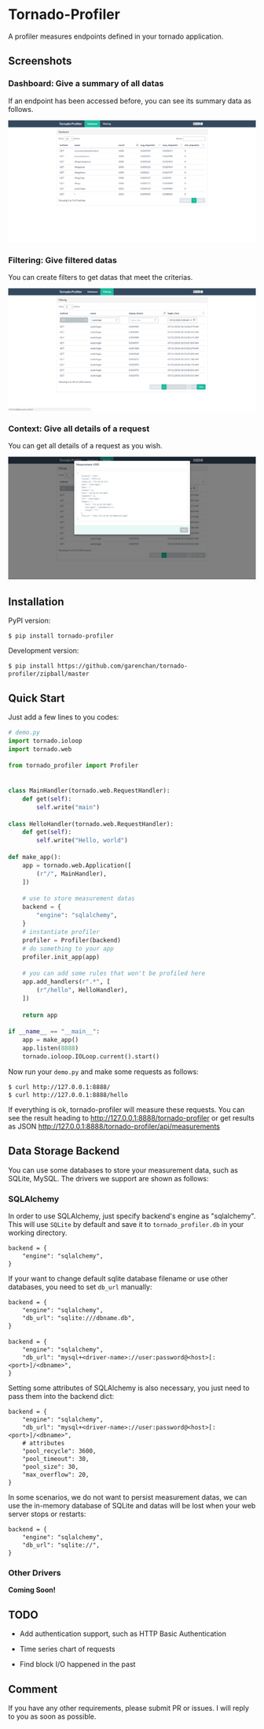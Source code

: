 # Tornado-Profiler

A profiler measures endpoints defined in your tornado application.


## Screenshots

### Dashboard: Give a summary of all datas

If an endpoint has been accessed before, you can see its summary data as follows.

![dashboard](https://raw.githubusercontent.com/garenchan/tornado-profiler/master/docs/screenshots/dashboard.png)

### Filtering: Give filtered datas 

You can create filters to get datas that meet the criterias.

![filtering](https://raw.githubusercontent.com/garenchan/tornado-profiler/master/docs/screenshots/filtering.png)

### Context: Give all details of a request

You can get all details of a request as you wish.

![context](https://raw.githubusercontent.com/garenchan/tornado-profiler/master/docs/screenshots/context.png)


## Installation

PyPI version:

    $ pip install tornado-profiler

Development version:

    $ pip install https://github.com/garenchan/tornado-profiler/zipball/master


## Quick Start

Just add a few lines to you codes:
```python
# demo.py
import tornado.ioloop
import tornado.web

from tornado_profiler import Profiler


class MainHandler(tornado.web.RequestHandler):
    def get(self):
        self.write("main")

class HelloHandler(tornado.web.RequestHandler):
    def get(self):
        self.write("Hello, world")

def make_app():
    app = tornado.web.Application([
        (r"/", MainHandler),
    ])
    
    # use to store measurement datas
    backend = {
        "engine": "sqlalchemy",
    }
    # instantiate profiler
    profiler = Profiler(backend)
    # do something to your app
    profiler.init_app(app)
    
    # you can add some rules that won't be profiled here
    app.add_handlers(r".*", [
        (r"/hello", HelloHandler),
    ])
    
    return app

if __name__ == "__main__":
    app = make_app()
    app.listen(8888)
    tornado.ioloop.IOLoop.current().start()
```

Now run your `demo.py` and make some requests as follows:

    $ curl http://127.0.0.1:8888/
    $ curl http://127.0.0.1:8888/hello

If everything is ok, tornado-profiler will measure these requests. You can see the result heading to http://127.0.0.1:8888/tornado-profiler or get results as JSON http://127.0.0.1:8888/tornado-profiler/api/measurements


## Data Storage Backend

You can use some databases to store your measurement data, such as SQLite, MySQL. The drivers we support are shown as follows:

### SQLAlchemy

In order to use SQLAlchemy, just specify backend's engine as "sqlalchemy". This will use `SQLite` by default and save it to `tornado_profiler.db` in your working directory.

    backend = {
        "engine": "sqlalchemy",
    }

If your want to change default sqlite database filename or use other databases, you need to set `db_url` manually:

    backend = {
        "engine": "sqlalchemy",
        "db_url": "sqlite:///dbname.db",
    }
    
    backend = {
        "engine": "sqlalchemy",
        "db_url": "mysql+<driver-name>://user:password@<host>[:<port>]/<dbname>",
    }

Setting some attributes of SQLAlchemy is also necessary, you just need to pass them into the backend dict:

    backend = {
        "engine": "sqlalchemy",
        "db_url": "mysql+<driver-name>://user:password@<host>[:<port>]/<dbname>",
        # attributes
        "pool_recycle": 3600,
        "pool_timeout": 30,
        "pool_size": 30,
        "max_overflow": 20,
    }

In some scenarios, we do not want to persist measurement datas, we can use the in-memory database of SQLite and datas will be lost when your web server stops or restarts:

    backend = {
        "engine": "sqlalchemy",
        "db_url": "sqlite://",
    }

### Other Drivers

**Coming Soon!**


## TODO

* Add authentication support, such as HTTP Basic Authentication

* Time series chart of requests

* Find block I/O happened in the past


## Comment

If you have any other requirements, please submit PR or issues. I will reply to you as soon as possible.
